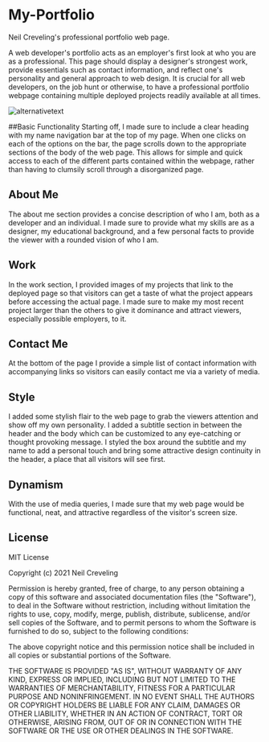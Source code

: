 # My-Portfolio
Neil Creveling's professional portfolio web page.

A web developer's portfolio acts as an employer's first look at who you are as a professional. This page should display a designer's strongest work, provide essentials such as contact information, and reflect one's personality and general approach to web design. It is crucial for all web developers, on the job hunt or otherwise, to have a professional portfolio webpage containing multiple deployed projects readily available at all times.

![alternativetext](file:///Users/neilcreveling/Desktop/development/My-Portfolio/Assets/Images/my-portfolio-readme.png)

##Basic Functionality
Starting off, I made sure to include a clear heading with my name navigation bar at the top of my page. When one clicks on each of the options on the bar, the page scrolls down to the appropriate sections of the body of the web page. This allows for simple and quick access to each of the different parts contained within the webpage, rather than having to clumsily scroll through a disorganized page.

## About Me
The about me section provides a concise description of who I am, both as a developer and an individual. I made sure to provide what my skills are as a designer, my educational background, and a few personal facts to provide the viewer with a rounded vision of who I am.

## Work
In the work section, I provided images of my projects that link to the deployed page so that visitors can get a taste of what the project appears before accessing the actual page. I made sure to make my most recent project larger than the others to give it dominance and attract viewers, especially possible employers, to it.

## Contact Me
At the bottom of the page I provide a simple list of contact information with accompanying links so visitors can easily contact me via a variety of media.

## Style
I added some stylish flair to the web page to grab the viewers attention and show off my own personality. I added a subtitle section in between the header and the body which can be customized to any eye-catching or thought provoking message. I styled the box around the subtitle and my name to add a personal touch and bring some attractive design continuity in the header, a place that all visitors will see first.

## Dynamism
With the use of media queries, I made sure that my web page would be functional, neat, and attractive regardless of the visitor's screen size.

## License
MIT License

Copyright (c) 2021 Neil Creveling

Permission is hereby granted, free of charge, to any person obtaining a copy of this software and associated documentation files (the "Software"), to deal in the Software without restriction, including without limitation the rights to use, copy, modify, merge, publish, distribute, sublicense, and/or sell copies of the Software, and to permit persons to whom the Software is furnished to do so, subject to the following conditions:

The above copyright notice and this permission notice shall be included in all copies or substantial portions of the Software.

THE SOFTWARE IS PROVIDED "AS IS", WITHOUT WARRANTY OF ANY KIND, EXPRESS OR IMPLIED, INCLUDING BUT NOT LIMITED TO THE WARRANTIES OF MERCHANTABILITY, FITNESS FOR A PARTICULAR PURPOSE AND NONINFRINGEMENT. IN NO EVENT SHALL THE AUTHORS OR COPYRIGHT HOLDERS BE LIABLE FOR ANY CLAIM, DAMAGES OR OTHER LIABILITY, WHETHER IN AN ACTION OF CONTRACT, TORT OR OTHERWISE, ARISING FROM, OUT OF OR IN CONNECTION WITH THE SOFTWARE OR THE USE OR OTHER DEALINGS IN THE SOFTWARE.
